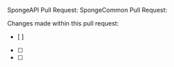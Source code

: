 SpongeAPI Pull Request: 
SpongeCommon Pull Request: 

Changes made within this pull request:
  - [ ] 
  - [ ] 
  - [ ] 
